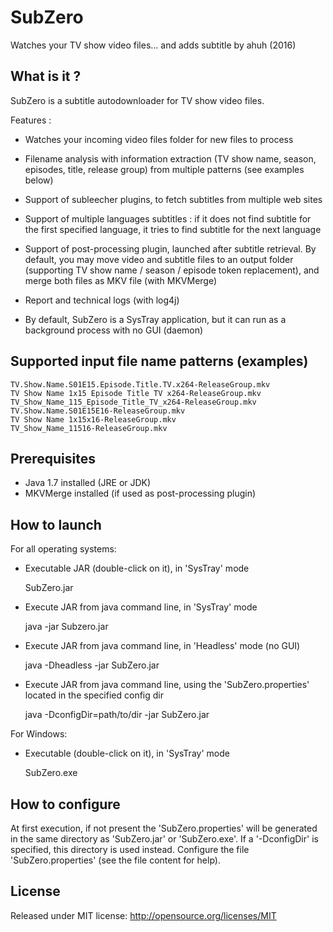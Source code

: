 SubZero
=======
Watches your TV show video files... and adds subtitle
by ahuh (2016)


What is it ?
------------
SubZero is a subtitle autodownloader for TV show video files.

Features :

- Watches your incoming video files folder for new files to process

- Filename analysis with information extraction (TV show name, season, episodes, title, release group)
  from multiple patterns (see examples below)
    
- Support of subleecher plugins, to fetch subtitles from multiple web sites

- Support of multiple languages subtitles : if it does not find subtitle for the first specified language,
  it tries to find subtitle for the next language
  
- Support of post-processing plugin, launched after subtitle retrieval. By default, you may move video and
  subtitle files to an output folder (supporting TV show name / season / episode token replacement), and
  merge both files as MKV file (with MKVMerge)
  
- Report and technical logs (with log4j)

- By default, SubZero is a SysTray application, but it can run as a background process with no GUI (daemon)


Supported input file name patterns (examples)
---------------------------------------------
	TV.Show.Name.S01E15.Episode.Title.TV.x264-ReleaseGroup.mkv
	TV Show Name 1x15 Episode Title TV x264-ReleaseGroup.mkv
	TV_Show_Name_115_Episode_Title_TV_x264-ReleaseGroup.mkv
	TV.Show.Name.S01E15E16-ReleaseGroup.mkv
	TV Show Name 1x15x16-ReleaseGroup.mkv
	TV_Show_Name_11516-ReleaseGroup.mkv


Prerequisites
-------------
- Java 1.7 installed (JRE or JDK)
- MKVMerge installed (if used as post-processing plugin)


How to launch
-------------
For all operating systems:
* Executable JAR (double-click on it), in 'SysTray' mode

	SubZero.jar
	
* Execute JAR from java command line, in 'SysTray' mode

	java -jar Subzero.jar
	
* Execute JAR from java command line, in 'Headless' mode (no GUI)

	java -Dheadless -jar SubZero.jar
	
* Execute JAR from java command line, using the 'SubZero.properties' located in the specified config dir

	java -DconfigDir=path/to/dir -jar SubZero.jar
		
For Windows:
* Executable (double-click on it), in 'SysTray' mode

	SubZero.exe


How to configure
----------------
At first execution, if not present the 'SubZero.properties' will be generated in the same directory as 'SubZero.jar' or 'SubZero.exe'.
If a '-DconfigDir' is specified, this directory is used instead.
Configure the file 'SubZero.properties' (see the file content for help).


License
-------
Released under MIT license:
http://opensource.org/licenses/MIT
